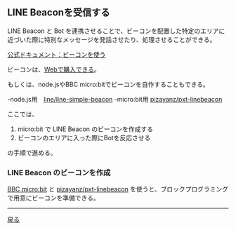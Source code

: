 ## LINE Beaconを受信する

LINE Beacon と Bot を連携させることで、ビーコンを配置した特定のエリアに近づいた際に特別なメッセージを発話させたり、処理させることができる。

[公式ドキュメント：ビーコンを使う](https://developers.line.me/ja/docs/messaging-api/using-beacons/)

ビーコンは、[Webで購入できる](https://beacon.theshop.jp/items/6617930)。

もしくは、node.jsやBBC micro:bitでビーコンを自作することもできる。

-node.js用　[line/line-simple-beacon](https://github.com/line/line-simple-beacon)
-micro:bit用 [pizayanz/pxt-linebeacon](https://github.com/pizayanz/pxt-linebeacon)

ここでは、

1. micro:bit で LINE Beacon のビーコンを作成する
2. ビーコンのエリアに入った際にBotを反応させる

の手順で進める。

### LINE Beacon のビーコンを作成

[BBC micro:bit](https://microbit.org/ja/guide/) と [pizayanz/pxt-linebeacon](https://github.com/pizayanz/pxt-linebeacon) を使うと、ブロックプログラミングで用意にビーコンを準備できる。



-----

[戻る](../../README.md)
